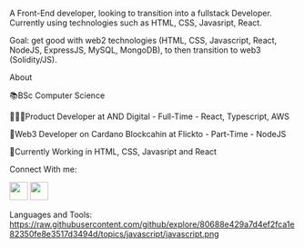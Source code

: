A Front-End developer, looking to transition into a fullstack Developer. Currently using technologies such as HTML, CSS, Javasript, React.

Goal: get good with web2 technologies (HTML, CSS, Javascript, React, NodeJS, ExpressJS, MySQL, MongoDB), to then transition to web3 (Solidity/JS).

About

📚BSc Computer Science

👨🏻‍💻Product Developer at AND Digital - Full-Time - React, Typescript, AWS

🔮Web3 Developer on Cardano Blockcahin at Flickto - Part-Time - NodeJS

🔨Currently Working in HTML, CSS, Javasript and React

Connect With me: 

<a href="www.linkedin.com/in/curtis-lavaud-88615b155"><img height="32" width="32" src="https://cdn.jsdelivr.net/npm/simple-icons@v6/icons/linkedin.svg"></a>
<img height="32" width="32" src="https://cdn.jsdelivr.net/npm/simple-icons@v6/icons/twitter.svg" />



Languages and Tools:
https://raw.githubusercontent.com/github/explore/80688e429a7d4ef2fca1e82350fe8e3517d3494d/topics/javascript/javascript.png
